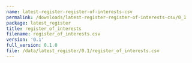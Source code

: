 ```yaml
---
name: latest-register-register-of-interests-csv
permalink: /downloads/latest-register-register-of-interests-csv/0_1
package: latest_register
title: register_of_interests
filename: register_of_interests.csv
version: '0.1'
full_version: 0.1.0
file: /data/latest_register/0.1/register_of_interests.csv
---
```

